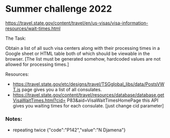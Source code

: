 # Summer challenge 2022

https://travel.state.gov/content/travel/en/us-visas/visa-information-resources/wait-times.html

The Task:

Obtain a list of all such visa centers along with their processing times in a Google sheet or HTML table both of which should be viewable in the browser. [The list must be generated somehow, hardcoded values are not allowed for processing times.]

Resources:

- https://travel.state.gov/etc/designs/travel/TSGglobal_libs/data/PostsVWT.js page gives you a list
of all consulates.
- https://travel.state.gov/content/travel/resources/database/database.getVisaWaitTimes.html?cid=
P83&aid=VisaWaitTimesHomePage this API gives you waiting times for each consulate. [just change cid parameter]

### Notes:
- repeating twice {"code":"P142","value":"N Djamena"}